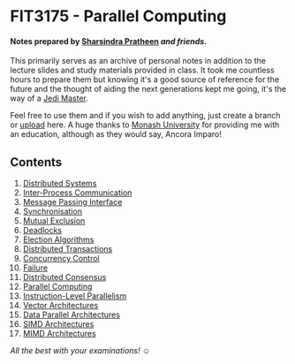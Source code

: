 # FIT3175 - Parallel Computing
#### Notes prepared by [Sharsindra Pratheen](https://www.linkedin.com/in/k-sharsindra-pratheen-92a807193/) _and friends_.

This primarily serves as an archive of personal notes in addition to the lecture slides and study materials provided in class. It took me countless hours to prepare them but knowing it's a good source of reference for the future and the thought of aiding the next generations kept me going, it's the way of a [Jedi Master](https://starwars.fandom.com/wiki/Jedi_Master).

Feel free to use them and if you wish to add anything, just create a branch or [upload](https://github.com/kspra3/FIT3175-Notes/issues/new) here. A huge thanks to [Monash University](http://www.monash.edu) for providing me with an education, although as they would say, Ancora Imparo!

## Contents

1. [Distributed Systems]()
2. [Inter-Process Communication]()
3. [Message Passing Interface]()
4. [Synchronisation]()
5. [Mutual Exclusion]()
6. [Deadlocks]()
7. [Election Algorithms]()
8. [Distributed Transactions]()
9. [Concurrency Control]()
10. [Failure]()
11. [Distributed Consensus]()
12. [Parallel Computing]()
13. [Instruction-Level Parallelism]()
14. [Vector Architectures]()
15. [Data Parallel Architectures]()
16. [SIMD Architectures]()
17. [MIMD Architectures]()

_All the best with your examinations!_ :relaxed:

